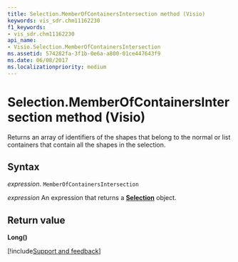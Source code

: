 ```yaml
---
title: Selection.MemberOfContainersIntersection method (Visio)
keywords: vis_sdr.chm11162230
f1_keywords:
- vis_sdr.chm11162230
api_name:
- Visio.Selection.MemberOfContainersIntersection
ms.assetid: 574282fa-3f1b-0e6a-a800-01ce447643f9
ms.date: 06/08/2017
ms.localizationpriority: medium
---
```



# Selection.MemberOfContainersIntersection method (Visio)

Returns an array of identifiers of the shapes that belong to the normal or list containers that contain all the shapes in the selection.


## Syntax

_expression_. `MemberOfContainersIntersection`

 _expression_ An expression that returns a **[Selection](Visio.Selection.md)** object.


## Return value

 **Long()**

[!include[Support and feedback](~/includes/feedback-boilerplate.md)]